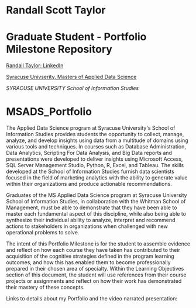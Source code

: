 # Randall Scott Taylor
# Graduate Student - Portfolio Milestone Repository


[Randall Taylor: LinkedIn](https://www.linkedin.com/in/randall-taylor-ab1794163/)

[Syracuse Univserity, Masters of Applied Data Science](https://ischool.syr.edu/academics/applied-data-science-masters-degree/)

_*SYRACUSE UNIVERSITY School of Information Studies*_ 

# MSADS_Portfolio

The Applied Data Science program at Syracuse University's School of Information Studies provides students the opportunity to collect, manage, analyze, and develop insights using data from a multitude of domains using various tools and techniques. In courses such as Database Administration, Data Analytics, Scripting For Data Analysis, and Big Data reports and presentations were developed to deliver insights using Microsoft Access, SQL Server Management Studio, Python, R, Excel, and Tableau. The skills developed at the School of Information Studies furnish data scientists focused in the field of marketing analytics with the ability to generate value within their organizations and produce actionable recommendations.

Graduates of the MS Applied Data Science program at Syracuse University School of Information Studies, in collaboration with the Whitman School of Management, must be able to demonstrate that they have been able to master each fundamental aspect of this discipline, while also being able to synthesize their individual ability to analyze, interpret and recommend actions to stakeholders in organizations when challenged with new operational problems to solve.

The intent of this Portfolio Milestone is for the student to assemble evidence and reflect on how each course they have taken has contributed to their acquisition of the cognitive strategies defined in the program learning outcomes, and how this has enabled them to become professionally prepared in their chosen area of specialty. Within the Learning Objectives section of this document, the student will use references from their course projects or assignments and reflect on how their work has demonstrated their mastery of these concepts.

Links to details about my Portfolio and the video narrated presentation:
